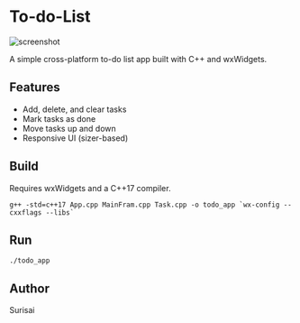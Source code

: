 # To-do-List

![screenshot](image/Screenshot%202025-09-19%20at%201.51.09%E2%80%AFAM.png)

A simple cross-platform to-do list app built with C++ and wxWidgets.

## Features
- Add, delete, and clear tasks
- Mark tasks as done
- Move tasks up and down
- Responsive UI (sizer-based)

## Build
Requires wxWidgets and a C++17 compiler.

```
g++ -std=c++17 App.cpp MainFram.cpp Task.cpp -o todo_app `wx-config --cxxflags --libs`
```

## Run
```
./todo_app
```

## Author
Surisai